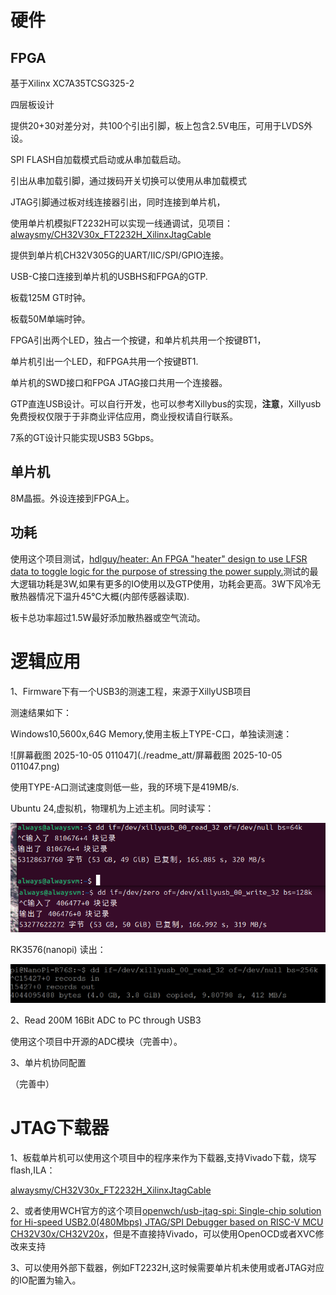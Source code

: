 # 硬件

## FPGA

基于Xilinx XC7A35TCSG325-2

四层板设计

提供20+30对差分对，共100个引出引脚，板上包含2.5V电压，可用于LVDS外设。

SPI FLASH自加载模式启动或从串加载启动。

引出从串加载引脚，通过拨码开关切换可以使用从串加载模式

JTAG引脚通过板对线连接器引出，同时连接到单片机，

使用单片机模拟FT2232H可以实现一线通调试，见项目：[alwaysmy/CH32V30x_FT2232H_XilinxJtagCable](https://github.com/alwaysmy/CH32V30x_FT2232H_XilinxJtagCable)

提供到单片机CH32V305G的UART/IIC/SPI/GPIO连接。

USB-C接口连接到单片机的USBHS和FPGA的GTP.

板载125M GT时钟。

板载50M单端时钟。

FPGA引出两个LED，独占一个按键，和单片机共用一个按键BT1，

单片机引出一个LED，和FPGA共用一个按键BT1.

单片机的SWD接口和FPGA JTAG接口共用一个连接器。



GTP直连USB设计。可以自行开发，也可以参考Xillybus的实现，**注意**，Xillyusb免费授权仅限于于非商业评估应用，商业授权请自行联系。

7系的GT设计只能实现USB3 5Gbps。

## 单片机

8M晶振。外设连接到FPGA上。

## 功耗

使用这个项目测试，[hdlguy/heater: An FPGA "heater" design to use LFSR data to toggle logic for the purpose of stressing the power supply.](https://github.com/hdlguy/heater)测试的最大逻辑功耗是3W,如果有更多的IO使用以及GTP使用，功耗会更高。3W下风冷无散热器情况下温升45℃大概(内部传感器读取).

板卡总功率超过1.5W最好添加散热器或空气流动。

# 逻辑应用

1、Firmware下有一个USB3的测速工程，来源于XillyUSB项目

测速结果如下：

Windows10,5600x,64G Memory,使用主板上TYPE-C口，单独读测速：

![屏幕截图 2025-10-05 011047](./readme_att/屏幕截图 2025-10-05 011047.png)

使用TYPE-A口测试速度则低一些，我的环境下是419MB/s.

Ubuntu 24,虚拟机，物理机为上述主机。同时读写：

![USB3同时读写测试](./readme_att/USB3同时读写测试.png)



RK3576(nanopi) 读出：

![image-20251008020926493](./readme_att/image-20251008020926493.png)

2、Read 200M 16Bit ADC to PC through USB3

使用这个项目中开源的ADC模块（完善中）。

3、单片机协同配置

（完善中）

# JTAG下载器

1、板载单片机可以使用这个项目中的程序来作为下载器,支持Vivado下载，烧写flash,ILA：

[alwaysmy/CH32V30x_FT2232H_XilinxJtagCable](https://github.com/alwaysmy/CH32V30x_FT2232H_XilinxJtagCable)

2、或者使用WCH官方的这个项目[openwch/usb-jtag-spi: Single-chip solution for Hi-speed USB2.0(480Mbps) JTAG/SPI Debugger based on RISC-V MCU CH32V30x/CH32V20x](https://github.com/openwch/usb-jtag-spi)，但是不直接持Vivado，可以使用OpenOCD或者XVC修改来支持

3、可以使用外部下载器，例如FT2232H,这时候需要单片机未使用或者JTAG对应的IO配置为输入。



